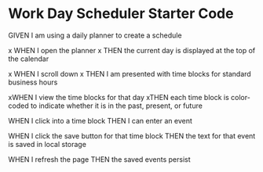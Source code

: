 # Work Day Scheduler Starter Code
GIVEN I am using a daily planner to create a schedule

x WHEN I open the planner
x THEN the current day is displayed at the top of the calendar

x WHEN I scroll down
x THEN I am presented with time blocks for standard business hours

xWHEN I view the time blocks for that day
xTHEN each time block is color-coded to indicate whether it is 
in the past, present, or future

WHEN I click into a time block
THEN I can enter an event

WHEN I click the save button for that time block
THEN the text for that event is saved in local storage

WHEN I refresh the page
THEN the saved events persist